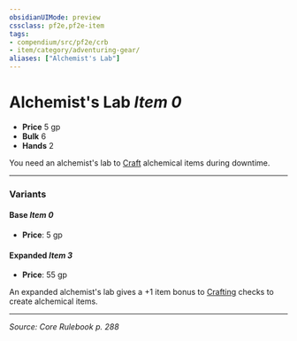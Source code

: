 ```yaml
---
obsidianUIMode: preview
cssclass: pf2e,pf2e-item
tags:
- compendium/src/pf2e/crb
- item/category/adventuring-gear/
aliases: ["Alchemist's Lab"]
---
```

# Alchemist's Lab *Item 0*  

- **Price** 5 gp
- **Bulk** 6
- **Hands** 2

You need an alchemist's lab to [Craft](craft.md) alchemical items during downtime.

---

### Variants

#### Base *Item 0*

- **Price**: 5 gp

#### Expanded *Item 3*

- **Price**: 55 gp

An expanded alchemist's lab gives a +1 item bonus to [Crafting](skills.md#Crafting) checks to create alchemical items.

---
*Source: Core Rulebook p. 288*